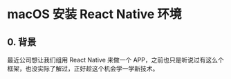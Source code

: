 # macOS 安装 React Native 环境  
  
## 0. 背景
最近公司想让我们组用 React Native 来做一个 APP，之前也只是听说过有这么个框架，也没实际了解过，正好趁这个机会学一学新技术。
